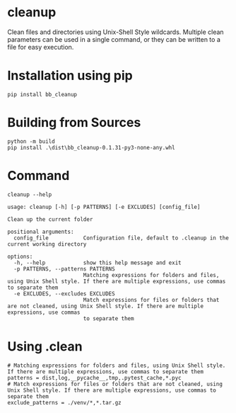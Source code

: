 # cleanup
Clean files and directories using Unix-Shell Style wildcards.
Multiple clean parameters can be used in a single command, or they can be written to a file for easy execution.
# Installation using pip
```
pip install bb_cleanup
```
# Building from Sources
```
python -m build
pip install .\dist\bb_cleanup-0.1.31-py3-none-any.whl
```
# Command
```
cleanup --help
```
```
usage: cleanup [-h] [-p PATTERNS] [-e EXCLUDES] [config_file]

Clean up the current folder

positional arguments:
  config_file           Configuration file, default to .cleanup in the current working directory

options:
  -h, --help            show this help message and exit
  -p PATTERNS, --patterns PATTERNS
                        Matching expressions for folders and files, using Unix Shell style. If there are multiple expressions, use commas to separate them    
  -e EXCLUDES, --excludes EXCLUDES
                        Match expressions for files or folders that are not cleaned, using Unix Shell style. If there are multiple expressions, use commas    
                        to separate them
```
# Using .clean
```
# Matching expressions for folders and files, using Unix Shell style. If there are multiple expressions, use commas to separate them
patterns = dist,log,__pycache__,tmp,.pytest_cache,*.pyc
# Match expressions for files or folders that are not cleaned, using Unix Shell style. If there are multiple expressions, use commas to separate them
exclude_patterns = ./venv/*,*.tar.gz
```
